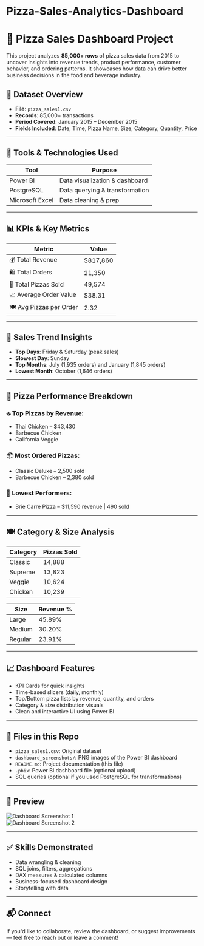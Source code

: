 # Pizza-Sales-Analytics-Dashboard

# 🍕 Pizza Sales Dashboard Project

This project analyzes **85,000+ rows** of pizza sales data from 2015 to uncover insights into revenue trends, product performance, customer behavior, and ordering patterns. It showcases how data can drive better business decisions in the food and beverage industry.

## 📁 Dataset Overview

- **File**: `pizza_sales1.csv`
- **Records**: 85,000+ transactions
- **Period Covered**: January 2015 – December 2015
- **Fields Included**: Date, Time, Pizza Name, Size, Category, Quantity, Price

---

## 🔧 Tools & Technologies Used

| Tool         | Purpose                        |
|--------------|--------------------------------|
| Power BI     | Data visualization & dashboard |
| PostgreSQL   | Data querying & transformation |
| Microsoft Excel | Data cleaning & prep        |

---

## 📊 KPIs & Key Metrics

| Metric                    | Value       |
|---------------------------|-------------|
| 💰 Total Revenue          | $817,860    |
| 🛍️ Total Orders           | 21,350      |
| 🍕 Total Pizzas Sold      | 49,574      |
| 📈 Average Order Value    | $38.31      |
| 🍽️ Avg Pizzas per Order   | 2.32        |

---

## 📅 Sales Trend Insights

- **Top Days**: Friday & Saturday (peak sales)
- **Slowest Day**: Sunday
- **Top Months**: July (1,935 orders) and January (1,845 orders)
- **Lowest Month**: October (1,646 orders)

---

## 🧀 Pizza Performance Breakdown

### 🔝 Top Pizzas by Revenue:
- Thai Chicken – $43,430
- Barbecue Chicken
- California Veggie

### 📦 Most Ordered Pizzas:
- Classic Deluxe – 2,500 sold
- Barbecue Chicken – 2,380 sold

### 🧊 Lowest Performers:
- Brie Carre Pizza – $11,590 revenue | 490 sold

---

## 🍽️ Category & Size Analysis

| Category     | Pizzas Sold |
|--------------|-------------|
| Classic      | 14,888      |
| Supreme      | 13,823      |
| Veggie       | 10,624      |
| Chicken      | 10,239      |

| Size     | Revenue % |
|----------|------------|
| Large    | 45.89%     |
| Medium   | 30.20%     |
| Regular  | 23.91%     |

---

## 📈 Dashboard Features

- KPI Cards for quick insights
- Time-based slicers (daily, monthly)
- Top/Bottom pizza lists by revenue, quantity, and orders
- Category & size distribution visuals
- Clean and interactive UI using Power BI

---

## 📁 Files in this Repo

- `pizza_sales1.csv`: Original dataset
- `dashboard_screenshots/`: PNG images of the Power BI dashboard
- `README.md`: Project documentation (this file)
- `.pbix`: Power BI dashboard file (optional upload)
- SQL queries (optional if you used PostgreSQL for transformations)

---

## 🔗 Preview

![Dashboard Screenshot 1](dashboard_screenshots/Das_p1.png)  
![Dashboard Screenshot 2](dashboard_screenshots/Das_p2.png)

---

## ✅ Skills Demonstrated

- Data wrangling & cleaning
- SQL joins, filters, aggregations
- DAX measures & calculated columns
- Business-focused dashboard design
- Storytelling with data

---

## 📬 Connect

If you'd like to collaborate, review the dashboard, or suggest improvements — feel free to reach out or leave a comment!


